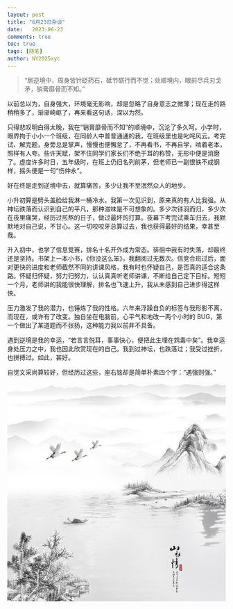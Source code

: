 ```yaml
---
layout: post
title: "6月23日杂谈"
date:   2023-06-23
comments: true
toc: true
tags: [随笔]
author: NY2025xyc
---
```


> “居逆境中，周身皆针砭药石，砥节砺行而不觉；处顺境内，眼前尽兵刃戈矛，销膏靡骨而不知。”

以前总以为，自身强大，环境毫无影响，却是忽略了自身意志之微薄；现在走的路稍稍多了，渐渐崎岖了，再来看这句话，深以为然。

只得悲叹明白得太晚，我在“销膏靡骨而不知”的顺境中，沉沦了多久呵。小学时，眼界拘于小小一个班级，在同龄人中普普通通的我，在班级里也是叱咤风云。考完试、解完题，身旁总是掌声，慢慢也便懈怠了，不再看书，不再自学，啃着老本，照样有人夸。些许天赋，架不住同学们家长们不绝于耳的称赞，无形中便是消磨了。虚度许多时日，五年级时，在班上仍旧名列前茅，但老师已一副恨铁不成钢样，摇头便是一句“伤仲永”。

好在终是走到逆境中去，就算痛苦，多少让我不至泯然众人的地步。

小升初算是劈头盖脸给我淋一桶冷水，我第一次见识到，原来真的有人比我强。从神坛跌落而认识到自己的平凡，那种滋味是不可想象的。多少次铩羽而归，多少次在夜里痛哭，经历过煎熬的日子，做过最坏的打算。夜幕下考完试乘车归去，我默默地对自己说，不甘心。这一切咬咬牙总算过去，我也获得最好的结果，幸甚至哉。

升入初中，也学了信息竞赛，排名十名开外成为常态。徘徊中我有时失落，却最终还是坚持。书架上一本小书，《你没这么笨》，我翻阅过无数次。信竞合班过后，面对更快的进度和老师截然不同的讲课风格，我有时也怀疑自己，是否真的适合这条路。怀疑归怀疑，努力归努力，认认真真听老师讲课，不断给自己定下目标。短短一个月，老师讲的我能很快理解，排名也飞速上升，我从未感到自己进步得这样快。

压力激发了我的潜力，也锤炼了我的性格。六年来浮躁自负的标签与我形影不离，而现在，或许有了改变。独自坐在电脑前，心平气和地改一两个小时的 BUG，第一个做出了某道题而不张扬，这种能力我以前并不具备。

遇到逆境是我的幸运，“若言言悦耳，事事快心，便把此生埋在鸩毒中矣”。我幸运身处压力之中，我也因此欣赏现在的自己。我到过神坛，也跌落过；我受过挫折，也拼搏过。如此，甚好。

自觉文采尚算较好，但经历过这些，座右铭却是简单朴素四个字：“遇强则强。”

![](https://raw.githubusercontent.com/NY2025xyc/ny2025xyc.github.io/main/images/0KYlvbyA9r.jpg)
